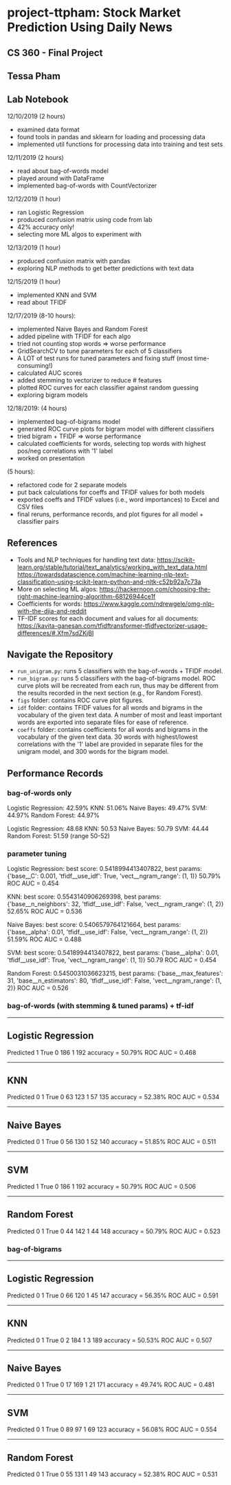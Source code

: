 # project-ttpham: Stock Market Prediction Using Daily News
## CS 360 - Final Project
## Tessa Pham

## Lab Notebook

12/10/2019 (2 hours)
* examined data format
* found tools in pandas and sklearn for loading and processing data
* implemented util functions for processing data into training and test sets

12/11/2019 (2 hours)
* read about bag-of-words model
* played around with DataFrame
* implemented bag-of-words with CountVectorizer

12/12/2019 (1 hour)
* ran Logistic Regression
* produced confusion matrix using code from lab
* 42% accuracy only!
* selecting more ML algos to experiment with

12/13/2019 (1 hour)
* produced confusion matrix with pandas
* exploring NLP methods to get better predictions with text data

12/15/2019 (1 hour)
* implemented KNN and SVM
* read about TFIDF

12/17/2019 (8-10 hours):
* implemented Naive Bayes and Random Forest
* added pipeline with TFIDF for each algo
* tried not counting stop words => worse performance
* GridSearchCV to tune parameters for each of 5 classifiers
* A LOT of test runs for tuned parameters and fixing stuff (most time-consuming!)
* calculated AUC scores
* added stemming to vectorizer to reduce # features
* plotted ROC curves for each classifier against random guessing
* exploring bigram models

12/18/2019:
(4 hours)
* implemented bag-of-bigrams model
* generated ROC curve plots for bigram model with different classifiers
* tried bigram + TFIDF => worse performance
* calculated coefficients for words, selecting top words with highest pos/neg correlations with '1' label
* worked on presentation

(5 hours):
* refactored code for 2 separate models
* put back calculations for coeffs and TFIDF values for both models
* exported coeffs and TFIDF values (i.e., word importances) to Excel and CSV files
* final reruns, performance records, and plot figures for all model + classifier pairs

## References

* Tools and NLP techniques for handling text data:
https://scikit-learn.org/stable/tutorial/text_analytics/working_with_text_data.html
https://towardsdatascience.com/machine-learning-nlp-text-classification-using-scikit-learn-python-and-nltk-c52b92a7c73a
* More on selecting ML algos:
https://hackernoon.com/choosing-the-right-machine-learning-algorithm-68126944ce1f
* Coefficients for words:
https://www.kaggle.com/ndrewgele/omg-nlp-with-the-djia-and-reddit
* TF-IDF scores for each document and values for all documents:
https://kavita-ganesan.com/tfidftransformer-tfidfvectorizer-usage-differences/#.Xfm7sdZKjBI

## Navigate the Repository
* `run_unigram.py`: runs 5 classifiers with the bag-of-words + TFIDF model.
* `run_bigram.py`: runs 5 classifiers with the bag-of-bigrams model.
ROC curve plots will be recreated from each run, thus may be different from the results recorded in the next section (e.g., for Random Forest).
* `figs` folder: contains ROC curve plot figures.
* `idf` folder: contains TFIDF values for all words and bigrams in the vocabulary of the given text data. A number of most and least important words are exported into separate files for ease of reference.
* `coeffs` folder: contains coefficients for all words and bigrams in the vocabulary of the given text data. 30 words with highest/lowest correlations with the '1' label are provided in separate files for the unigram model, and 300 words for the bigram model.

## Performance Records
### bag-of-words only
Logistic Regression: 42.59%
KNN: 51.06%
Naive Bayes: 49.47%
SVM: 44.97%
Random Forest: 44.97%

Logistic Regression: 48.68
KNN: 50.53
Naive Bayes: 50.79
SVM: 44.44
Random Forest: 51.59 (range 50-52)

### parameter tuning
Logistic Regression: best score: 0.5418994413407822, best params: {'base__C': 0.001, 'tfidf__use_idf': True, 'vect__ngram_range': (1, 1)}
50.79%
ROC AUC = 0.454

KNN: best score: 0.5543140906269398, best params: {'base__n_neighbors': 32, 'tfidf__use_idf': False, 'vect__ngram_range': (1, 2)}
52.65%
ROC AUC = 0.536

Naive Bayes: best score: 0.5406579764121664, best params: {'base__alpha': 0.01, 'tfidf__use_idf': False, 'vect__ngram_range': (1, 2)}
51.59%
ROC AUC = 0.488

SVM: best score: 0.5418994413407822, best params: {'base__alpha': 0.01, 'tfidf__use_idf': True, 'vect__ngram_range': (1, 1)}
50.79
ROC AUC = 0.454

Random Forest: 0.5450031036623215, best params: {'base__max_features': 31, 'base__n_estimators': 80, 'tfidf__use_idf': False, 'vect__ngram_range': (1, 2)}
ROC AUC = 0.526

### bag-of-words (with stemming & tuned params) + tf-idf
------------
Logistic Regression
------------
Predicted    1
True
0          186
1          192
accuracy = 50.79%
ROC AUC = 0.468

------------
KNN
------------
Predicted   0    1
True
0          63  123
1          57  135
accuracy = 52.38%
ROC AUC = 0.534

------------
Naive Bayes
------------
Predicted   0    1
True
0          56  130
1          52  140
accuracy = 51.85%
ROC AUC = 0.511

------------
SVM
------------
Predicted    1
True
0          186
1          192
accuracy = 50.79%
ROC AUC = 0.506

------------
Random Forest
------------
Predicted   0    1
True
0          44  142
1          44  148
accuracy = 50.79%
ROC AUC = 0.523

### bag-of-bigrams
------------
Logistic Regression
------------
Predicted   0    1
True
0          66  120
1          45  147
accuracy = 56.35%
ROC AUC = 0.591

------------
KNN
------------
Predicted  0    1
True
0          2  184
1          3  189
accuracy = 50.53%
ROC AUC = 0.507

------------
Naive Bayes
------------
Predicted   0    1
True
0          17  169
1          21  171
accuracy = 49.74%
ROC AUC = 0.481

------------
SVM
------------
Predicted   0    1
True
0          89   97
1          69  123
accuracy = 56.08%
ROC AUC = 0.554

------------
Random Forest
------------
Predicted   0    1
True
0          55  131
1          49  143
accuracy = 52.38%
ROC AUC = 0.531